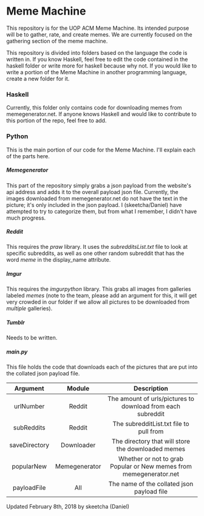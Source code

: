 # Meme Machine
This repository is for the UOP ACM Meme Machine. Its intended purpose will be to gather, rate, and create memes. We are currently focused on the gathering section of the meme machine.

This repository is divided into folders based on the language the code is written in. If you know Haskell, feel free to edit the code contained in the haskell folder or write more for haskell because why not. If you would like to write a portion of the Meme Machine in another programming language, create a new folder for it.

### Haskell
Currently, this folder only contains code for downloading memes from memegenerator.net. If anyone knows Haskell and would like to contribute to this portion of the repo, feel free to add.

### Python
This is the main portion of our code for the Meme Machine. I'll explain each of the parts here.

##### Memegenerator
This part of the repository simply grabs a json payload from the website's api address and adds it to the overall payload json file. Currently, the images downloaded from memegenerator.net do not have the text in the picture; it's only included in the json payload. I (skeetcha/Daniel) have attempted to try to categorize them, but from what I remember, I didn't have much progress.

##### Reddit
This requires the *praw* library. It uses the *subredditsList.txt* file to look at specific subreddits, as well as one other random subreddit that has the word *meme* in the display_name attribute.

##### Imgur
This requires the *imgurpython* library. This grabs all images from galleries labeled *memes* (note to the team, please add an argument for this, it will get very crowded in our folder if we allow all pictures to be downloaded from *multiple* galleries).

##### Tumblr
Needs to be written.

##### main.py
This file holds the code that downloads each of the pictures that are put into the collated json payload file.

|Argument|Module|Description|
|:-:|:-:|:-:|
|urlNumber|Reddit|The amount of urls/pictures to download from each subreddit|
|subReddits|Reddit|The subredditList.txt file to pull from|
|saveDirectory|Downloader|The directory that will store the downloaded memes|
|popularNew|Memegenerator|Whether or not to grab Popular or New memes from memegenerator.net|
|payloadFile|All|The name of the collated json payload file|

Updated February 8th, 2018 by skeetcha (Daniel)